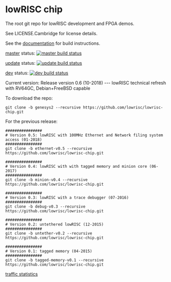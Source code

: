 lowRISC chip
==============================================

The root git repo for lowRISC development and FPGA demos.

See LICENSE.Cambridge for license details.

See the [documentation](https://www.lowrisc.org/docs/) for build instructions.

[master] status: [![master build status](https://travis-ci.org/lowRISC/lowrisc-chip.svg?branch=master)](https://travis-ci.org/lowRISC/lowrisc-chip)

[update] status: [![update build status](https://travis-ci.org/lowRISC/lowrisc-chip.svg?branch=update)](https://travis-ci.org/lowRISC/lowrisc-chip)

[dev] status: [![dev build status](https://travis-ci.org/lowRISC/lowrisc-chip.svg?branch=dev)](https://travis-ci.org/lowRISC/lowrisc-chip)

Current version: Release version 0.6 (10-2018) --- lowRISC technical refresh with RV64GC, Debian+FreeBSD capable

To download the repo:

~~~shell
git clone -b genesys2 --recursive https://github.com/lowrisc/lowrisc-chip.git
~~~

For the previous release:

~~~shell
################
# Version 0.5: lowRISC with 100MHz Ethernet and Network filing system access (01-2018)
################
git clone -b ethernet-v0.5 --recursive https://github.com/lowrisc/lowrisc-chip.git

################
# Version 0.4: lowRISC with with tagged memory and minion core (06-2017)
################
git clone -b minion-v0.4 --recursive https://github.com/lowrisc/lowrisc-chip.git

################
# Version 0.3: lowRISC with a trace debugger (07-2016)
################
git clone -b debug-v0.3 --recursive https://github.com/lowrisc/lowrisc-chip.git

################
# Version 0.2: untethered lowRISC (12-2015)
################
git clone -b untether-v0.2 --recursive https://github.com/lowrisc/lowrisc-chip.git

################
# Version 0.1: tagged memory (04-2015)
################
git clone -b tagged-memory-v0.1 --recursive https://github.com/lowrisc/lowrisc-chip.git
~~~

[traffic statistics](http://www.cl.cam.ac.uk/~ws327/lowrisc_stat/index.html)

[master]: https://github.com/lowrisc/lowrisc-chip/tree/master
[update]: https://github.com/lowrisc/lowrisc-chip/tree/update
[dev]: https://github.com/lowrisc/lowrisc-chip/tree/dev
